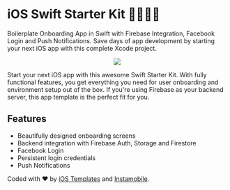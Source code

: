 # iOS Swift Starter Kit 🚀🚀🔥🔥

Boilerplate Onboarding App in Swift with Firebase Integration, Facebook Login and Push Notifications. Save days of app development by starting your next iOS app with this complete Xcode project.

<center>
	<a href="https://www.iosapptemplates.com/templates/swift-boilerplate-with-firebase">
		<img src="https://www.iosapptemplates.com/wp-content/uploads/2019/02/Screen-Shot-2019-02-23-at-1.13.19-PM.png" />
	</a>
</center>

<p>
	Start your next iOS app with this awesome Swift Starter Kit. With fully functional features, you get everything you need for user onboarding and environment setup out of the box. If you're using Firebase as your backend server, this app template is the perfect fit for you.
</p>

## Features
<ul>
	<li>Beautifully designed onboarding screens</li>
	<li>Backend integration with Firebase Auth, Storage and Firestore</li>
	<li>Facebook Login</li>
	<li>Persistent login credentials</li>
	<li>Push Notifications</li>
</ul>

Coded with ❤️ by <a href="https://www.iosapptemplates.com">iOS Templates</a> and <a href="https://www.instamobile.io">Instamobile</a>.